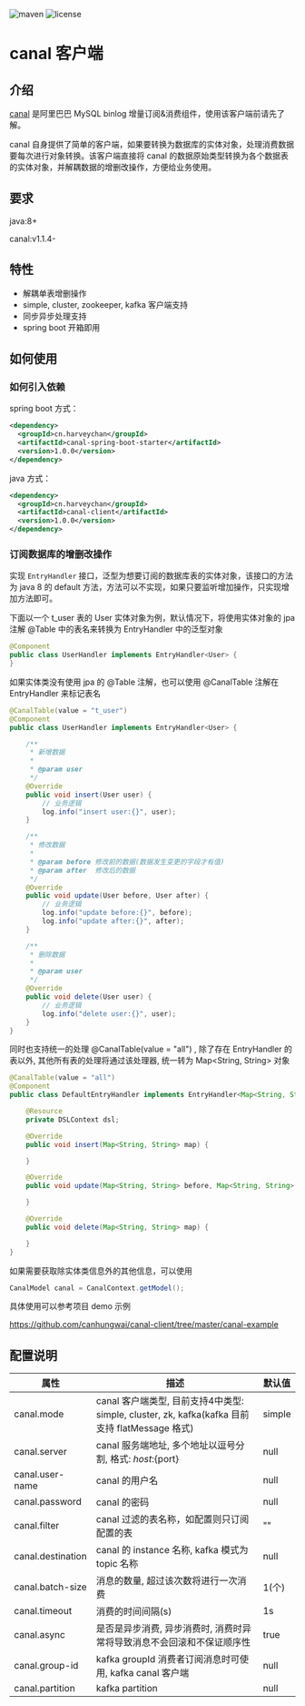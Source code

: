![maven](https://img.shields.io/maven-central/v/cn.harveychan/canal.svg)
![license](https://img.shields.io/github/license/canhungwai/canal-client.svg)

# canal 客户端

## 介绍

[canal](https://github.com/alibaba/canal) 是阿里巴巴 MySQL binlog 增量订阅&消费组件，使用该客户端前请先了解。

canal 自身提供了简单的客户端，如果要转换为数据库的实体对象，处理消费数据要每次进行对象转换。该客户端直接将 canal 的数据原始类型转换为各个数据表的实体对象，并解耦数据的增删改操作，方便给业务使用。

## 要求

java:8+

canal:v1.1.4-

## 特性

- 解耦单表增删操作
- simple, cluster, zookeeper, kafka 客户端支持
- 同步异步处理支持
- spring boot 开箱即用

## 如何使用

### 如何引入依赖

spring boot 方式：

```xml
<dependency>
  <groupId>cn.harveychan</groupId>
  <artifactId>canal-spring-boot-starter</artifactId>
  <version>1.0.0</version>
</dependency>
```

java 方式：

```xml
<dependency>
  <groupId>cn.harveychan</groupId>
  <artifactId>canal-client</artifactId>
  <version>1.0.0</version>
</dependency>
```

### 订阅数据库的增删改操作

实现 `EntryHandler` 接口，泛型为想要订阅的数据库表的实体对象，该接口的方法为 java 8 的 default 方法，方法可以不实现，如果只要监听增加操作，只实现增加方法即可。

下面以一个 t_user 表的 User 实体对象为例，默认情况下，将使用实体对象的 jpa 注解 @Table 中的表名来转换为 EntryHandler 中的泛型对象

```java
@Component
public class UserHandler implements EntryHandler<User> {
}
```

如果实体类没有使用 jpa 的 @Table 注解，也可以使用 @CanalTable 注解在 EntryHandler 来标记表名

```java
@CanalTable(value = "t_user")
@Component
public class UserHandler implements EntryHandler<User> {

    /**
     * 新增数据
     *
     * @param user
     */
    @Override
    public void insert(User user) {
        // 业务逻辑
        log.info("insert user:{}", user);
    }

    /**
     * 修改数据
     *
     * @param before 修改前的数据(数据发生变更的字段才有值)
     * @param after  修改后的数据
     */
    @Override
    public void update(User before, User after) {
        // 业务逻辑
        log.info("update before:{}", before);
        log.info("update after:{}", after);
    }

    /**
     * 删除数据
     *
     * @param user
     */
    @Override
    public void delete(User user) {
        // 业务逻辑
        log.info("delete user:{}", user);
    }
}
```

同时也支持统一的处理 @CanalTable(value = "all") , 除了存在 EntryHandler 的表以外, 其他所有表的处理将通过该处理器, 统一转为 Map<String, String> 对象

```java
@CanalTable(value = "all")
@Component
public class DefaultEntryHandler implements EntryHandler<Map<String, String>> {

    @Resource
    private DSLContext dsl;

    @Override
    public void insert(Map<String, String> map) {

    }

    @Override
    public void update(Map<String, String> before, Map<String, String> after) {

    }

    @Override
    public void delete(Map<String, String> map) {

    }
}
```

如果需要获取除实体类信息外的其他信息，可以使用

```java
CanalModel canal = CanalContext.getModel();
```

具体使用可以参考项目 demo 示例

https://github.com/canhungwai/canal-client/tree/master/canal-example

## 配置说明

| 属性              | 描述                                                         | 默认值 |
| ----------------- | ------------------------------------------------------------ | ------ |
| canal.mode        | canal 客户端类型, 目前支持4中类型: simple, cluster, zk, kafka(kafka 目前支持 flatMessage 格式) | simple |
| canal.server      | canal 服务端地址, 多个地址以逗号分割, 格式: ${host}:${port}  | null   |
| canal.user-name   | canal 的用户名                                               | null   |
| canal.password    | canal 的密码                                                 | null   |
| canal.filter      | canal 过滤的表名称，如配置则只订阅配置的表                   | ""     |
| canal.destination | canal 的 instance 名称, kafka 模式为 topic 名称              | null   |
| canal.batch-size  | 消息的数量, 超过该次数将进行一次消费                         | 1(个)  |
| canal.timeout     | 消费的时间间隔(s)                                            | 1s     |
| canal.async       | 是否是异步消费, 异步消费时, 消费时异常将导致消息不会回滚和不保证顺序性 | true   |
| canal.group-id    | kafka groupId 消费者订阅消息时可使用, kafka canal 客户端     | null   |
| canal.partition   | kafka partition                                              | null   |

